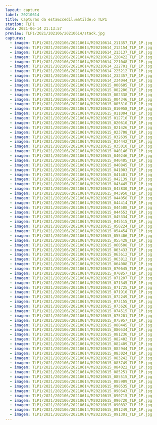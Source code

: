 ```yaml
---
layout: capture
label: 20210614
title: Capturas da esta&ccedil;&atilde;o TLP1
station: TLP1
date: 2021-06-14 21:13:57
preview: TLP1/2021/202106/20210614/stack.jpg
capturas:
  - imagem: TLP1/2021/202106/20210614/M20210614_211357_TLP_1P.jpg
  - imagem: TLP1/2021/202106/20210614/M20210614_212154_TLP_1P.jpg
  - imagem: TLP1/2021/202106/20210614/M20210614_213137_TLP_1P.jpg
  - imagem: TLP1/2021/202106/20210614/M20210614_220422_TLP_1P.jpg
  - imagem: TLP1/2021/202106/20210614/M20210614_221048_TLP_1P.jpg
  - imagem: TLP1/2021/202106/20210614/M20210614_222701_TLP_1P.jpg
  - imagem: TLP1/2021/202106/20210614/M20210614_225212_TLP_1P.jpg
  - imagem: TLP1/2021/202106/20210614/M20210614_232357_TLP_1P.jpg
  - imagem: TLP1/2021/202106/20210614/M20210614_234044_TLP_1P.jpg
  - imagem: TLP1/2021/202106/20210614/M20210615_000605_TLP_1P.jpg
  - imagem: TLP1/2021/202106/20210614/M20210615_002206_TLP_1P.jpg
  - imagem: TLP1/2021/202106/20210614/M20210615_002338_TLP_1P.jpg
  - imagem: TLP1/2021/202106/20210614/M20210615_004346_TLP_1P.jpg
  - imagem: TLP1/2021/202106/20210614/M20210615_005310_TLP_1P.jpg
  - imagem: TLP1/2021/202106/20210614/M20210615_010958_TLP_1P.jpg
  - imagem: TLP1/2021/202106/20210614/M20210615_011004_TLP_1P.jpg
  - imagem: TLP1/2021/202106/20210614/M20210615_012710_TLP_1P.jpg
  - imagem: TLP1/2021/202106/20210614/M20210615_020610_TLP_1P.jpg
  - imagem: TLP1/2021/202106/20210614/M20210615_021426_TLP_1P.jpg
  - imagem: TLP1/2021/202106/20210614/M20210615_023708_TLP_1P.jpg
  - imagem: TLP1/2021/202106/20210614/M20210615_032639_TLP_1P.jpg
  - imagem: TLP1/2021/202106/20210614/M20210615_034442_TLP_1P.jpg
  - imagem: TLP1/2021/202106/20210614/M20210615_035010_TLP_1P.jpg
  - imagem: TLP1/2021/202106/20210614/M20210615_040146_TLP_1P.jpg
  - imagem: TLP1/2021/202106/20210614/M20210615_040246_TLP_1P.jpg
  - imagem: TLP1/2021/202106/20210614/M20210615_040405_TLP_1P.jpg
  - imagem: TLP1/2021/202106/20210614/M20210615_040845_TLP_1P.jpg
  - imagem: TLP1/2021/202106/20210614/M20210615_041003_TLP_1P.jpg
  - imagem: TLP1/2021/202106/20210614/M20210615_041401_TLP_1P.jpg
  - imagem: TLP1/2021/202106/20210614/M20210615_042139_TLP_1P.jpg
  - imagem: TLP1/2021/202106/20210614/M20210615_043445_TLP_1P.jpg
  - imagem: TLP1/2021/202106/20210614/M20210615_043830_TLP_1P.jpg
  - imagem: TLP1/2021/202106/20210614/M20210615_043950_TLP_1P.jpg
  - imagem: TLP1/2021/202106/20210614/M20210615_044058_TLP_1P.jpg
  - imagem: TLP1/2021/202106/20210614/M20210615_044414_TLP_1P.jpg
  - imagem: TLP1/2021/202106/20210614/M20210615_044508_TLP_1P.jpg
  - imagem: TLP1/2021/202106/20210614/M20210615_044553_TLP_1P.jpg
  - imagem: TLP1/2021/202106/20210614/M20210615_045334_TLP_1P.jpg
  - imagem: TLP1/2021/202106/20210614/M20210615_045515_TLP_1P.jpg
  - imagem: TLP1/2021/202106/20210614/M20210615_050224_TLP_1P.jpg
  - imagem: TLP1/2021/202106/20210614/M20210615_054454_TLP_1P.jpg
  - imagem: TLP1/2021/202106/20210614/M20210615_055406_TLP_1P.jpg
  - imagem: TLP1/2021/202106/20210614/M20210615_055428_TLP_1P.jpg
  - imagem: TLP1/2021/202106/20210614/M20210615_060508_TLP_1P.jpg
  - imagem: TLP1/2021/202106/20210614/M20210615_063433_TLP_1P.jpg
  - imagem: TLP1/2021/202106/20210614/M20210615_063612_TLP_1P.jpg
  - imagem: TLP1/2021/202106/20210614/M20210615_063812_TLP_1P.jpg
  - imagem: TLP1/2021/202106/20210614/M20210615_064008_TLP_1P.jpg
  - imagem: TLP1/2021/202106/20210614/M20210615_070645_TLP_1P.jpg
  - imagem: TLP1/2021/202106/20210614/M20210615_070857_TLP_1P.jpg
  - imagem: TLP1/2021/202106/20210614/M20210615_071207_TLP_1P.jpg
  - imagem: TLP1/2021/202106/20210614/M20210615_071345_TLP_1P.jpg
  - imagem: TLP1/2021/202106/20210614/M20210615_071725_TLP_1P.jpg
  - imagem: TLP1/2021/202106/20210614/M20210615_071910_TLP_1P.jpg
  - imagem: TLP1/2021/202106/20210614/M20210615_072249_TLP_1P.jpg
  - imagem: TLP1/2021/202106/20210614/M20210615_073155_TLP_1P.jpg
  - imagem: TLP1/2021/202106/20210614/M20210615_073626_TLP_1P.jpg
  - imagem: TLP1/2021/202106/20210614/M20210615_074515_TLP_1P.jpg
  - imagem: TLP1/2021/202106/20210614/M20210615_075201_TLP_1P.jpg
  - imagem: TLP1/2021/202106/20210614/M20210615_075957_TLP_1P.jpg
  - imagem: TLP1/2021/202106/20210614/M20210615_080445_TLP_1P.jpg
  - imagem: TLP1/2021/202106/20210614/M20210615_080534_TLP_1P.jpg
  - imagem: TLP1/2021/202106/20210614/M20210615_081230_TLP_1P.jpg
  - imagem: TLP1/2021/202106/20210614/M20210615_082402_TLP_1P.jpg
  - imagem: TLP1/2021/202106/20210614/M20210615_082409_TLP_1P.jpg
  - imagem: TLP1/2021/202106/20210614/M20210615_082944_TLP_1P.jpg
  - imagem: TLP1/2021/202106/20210614/M20210615_083024_TLP_1P.jpg
  - imagem: TLP1/2021/202106/20210614/M20210615_083242_TLP_1P.jpg
  - imagem: TLP1/2021/202106/20210614/M20210615_083749_TLP_1P.jpg
  - imagem: TLP1/2021/202106/20210614/M20210615_084022_TLP_1P.jpg
  - imagem: TLP1/2021/202106/20210614/M20210615_085251_TLP_1P.jpg
  - imagem: TLP1/2021/202106/20210614/M20210615_085515_TLP_1P.jpg
  - imagem: TLP1/2021/202106/20210614/M20210615_085909_TLP_1P.jpg
  - imagem: TLP1/2021/202106/20210614/M20210615_090535_TLP_1P.jpg
  - imagem: TLP1/2021/202106/20210614/M20210615_090643_TLP_1P.jpg
  - imagem: TLP1/2021/202106/20210614/M20210615_090715_TLP_1P.jpg
  - imagem: TLP1/2021/202106/20210614/M20210615_090720_TLP_1P.jpg
  - imagem: TLP1/2021/202106/20210614/M20210615_090832_TLP_1P.jpg
  - imagem: TLP1/2021/202106/20210614/M20210615_091249_TLP_1P.jpg
  - imagem: TLP1/2021/202106/20210614/M20210615_091301_TLP_1P.jpg
---
```

